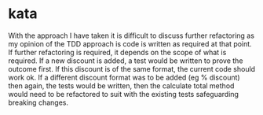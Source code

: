 # kata

With the approach I have taken it is difficult to discuss further refactoring as my opinion of the TDD approach is code is written as required at that point.  If further refactoring is required, it depends on the scope of what is required.  If a new discount is added, a test would be written to prove the outcome first.  If this discount is of the same format, the current code should work ok.  If a different discount format was to be added (eg % discount) then again, the tests would be written, then the calculate total method would need to be refactored to suit with the existing tests safeguarding breaking changes.
